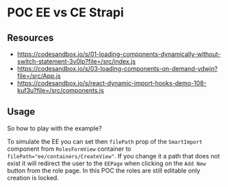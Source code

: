 # POC EE vs CE Strapi

## Resources

- https://codesandbox.io/s/01-loading-components-dynamically-without-switch-statement-3v0lp?file=/src/index.js
- https://codesandbox.io/s/03-loading-components-on-demand-ydwjn?file=/src/App.js
- https://codesandbox.io/s/react-dynamic-import-hooks-demo-108-kuf3u?file=/src/components.js

## Usage

So how to play with the example?

To simulate the EE you can set then `filePath` prop of the `SmartImport` component from `RolesFormView` container to `filePath="ee/containers/CreateView"`. If you change it a path that does not exist it will redirect the user to the `EEPage` when clicking on the `Add New` button from the role page.
In this POC the roles are still editable only creation is locked.
